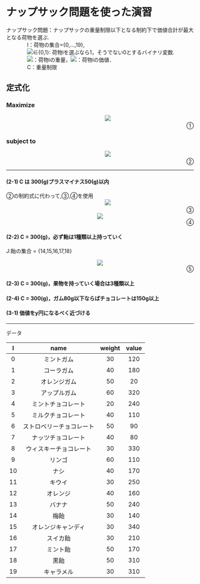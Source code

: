 <h1>ナップサック問題を使った演習</h1>



ナップサック問題：ナップサックの重量制限以下となる制約下で価値合計が最大となる荷物を選ぶ.  
　　　　I：荷物の集合={0,...,19},  
　　　　<img src="https://latex.codecogs.com/gif.latex?x_{i}">∈{0,1}: 荷物iを選ぶなら1，そうでない0とするバイナリ変数.  
　　　　<img src="https://latex.codecogs.com/gif.latex?w_{i}">：荷物iの重量，<img src="https://latex.codecogs.com/gif.latex?v_{i}">：荷物iの価値．  
　　　　C：重量制限

<h2>定式化</h2>

   <h3>Maximize</h3>
<div align="center">   
　　　<img src="https://latex.codecogs.com/gif.latex?\sum_{i\in&space;I}^{}&space;v_{i}{x_{i}}"><div align="right">①</div>
</div>   
   <h3>subject to</h3>
<div align="center">
　　　<img src="https://latex.codecogs.com/gif.latex?\sum_{i&space;\in&space;I}^{}&space;w_{i}x_{i}&space;\leq&space;C&space;\,&space;\,&space;\,&space;\,&space;x_{i}\in&space;\left&space;\{&space;0,1&space;\right&space;\}">
   <div align="right">②</div>
</div>

***


<h4>(2-1) C は 300(g)プラスマイナス50(g)以内</h4>
②の制約式に代わって,③,④を使用
<div align="center">
　　　<img src="https://latex.codecogs.com/gif.latex?\sum_{i&space;\in&space;I}^{}&space;{w_{i}}x_{i}&space;\geq&space;250"><div align="right">③</div>
</div>

<div align="center">
   <img src="https://latex.codecogs.com/gif.latex?\,&space;\,&space;\,&space;\,&space;\&space;\,&space;\,&space;\,&space;\sum_{i&space;\in&space;I}^{}&space;{w_{i}}x_{i}&space;\leq&space;350">   <div align="right">④</div>
</div>
<h4>(2-2) C = 300(g)，必ず飴は1種類以上持っていく</h4>

   J:飴の集合 = {14,15,16,17,18}
    
   <div align="center">
   <img src="https://latex.codecogs.com/gif.latex?\sum_{j&space;\in&space;J}^{}&space;x_{j}&space;\geq&space;1"><div align="right">⑤</div>
   </div>

<h4>(2-3) C = 300(g)，果物を持っていく場合は3種類以上</h4>

<h4>(2-4) C = 300(g)，ガム80g以下ならばチョコレートは150g以上<h4>

<h4>(3-1) 価値をy円になるべく近づける</h4>  

***
データ

| I    | name | weight | value |
|:------:|:-------:|:-----------:|:--------------:|
| 0    | ミントガム         | 30         |      120 |
| 1    | コーラガム        | 40          |      180 |
| 2    | オレンジガム     | 50          |      20 |
| 3    | アップルガム         | 60          |      320 |
| 4    | ミントチョコレート        | 20          |      240 |
| 5    | ミルクチョコレート     | 40          |      110 |
| 6    | ストロベリーチョコレート         | 50          |      90 |
| 7    | ナッツチョコレート        | 40          |      80 |
| 8    | ウィスキーチョコレート     | 30          |      330 |
| 9    | リンゴ         | 60          |      110 |
| 10    | ナシ        | 40          |      170 |
| 11    | キウイ     | 30          |      250 |
| 12    | オレンジ         | 40          |      160 |
| 13    | バナナ        | 50          |      240 |
| 14    | 梅飴     | 30          |      140 |
| 15    | オレンジキャンディ         | 30          |      340 |
| 16    | スイカ飴        | 30          |      210 |
| 17    | ミント飴     | 50          |      170 |
| 18    | 黒飴         | 50          |      310 |
| 19    | キャラメル        | 30          |      310 |







